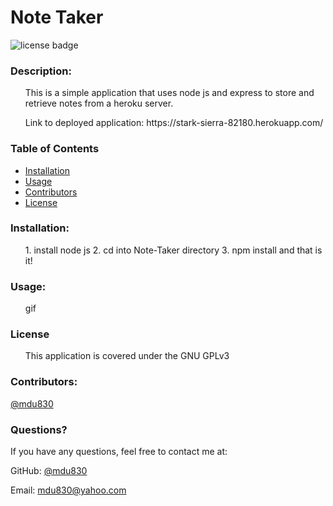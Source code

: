 
# Note Taker



![license badge](https://img.shields.io/github/license/mdu830/Note-Taker?color=green)

### Description: 

<ul>
    This is a simple application that uses node js and express to store and retrieve notes from a heroku server.
</ul>
<ul>
    Link to deployed application: https://stark-sierra-82180.herokuapp.com/
</ul>

### Table of Contents
* [Installation](#installation)
* [Usage](#usage)
* [Contributors](#contributors)
* [License](#License)
    
### Installation:
<ul>
    1. install node js 
    2. cd into Note-Taker directory
    3. npm install and that is it!
</ul>

### Usage:
<ul>
    gif
</ul>

### License
<ul>
    This application is covered under the GNU GPLv3
</ul>

### Contributors:

[@mdu830](https://api.github.com/users/mdu830)


### Questions?

If you have any questions, feel free to contact me at:

GitHub: [@mdu830](https://api.github.com/users/mdu830)

Email: mdu830@yahoo.com
